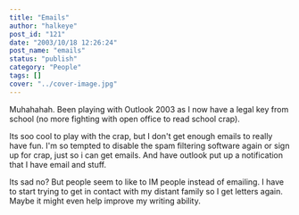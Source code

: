 ```yaml
---
title: "Emails"
author: "halkeye"
post_id: "121"
date: "2003/10/18 12:26:24"
post_name: "emails"
status: "publish"
category: "People"
tags: []
cover: "../cover-image.jpg"
---
```


Muhahahah. Been playing with Outlook 2003 as I now have a legal key from school (no more fighting with open office to read school crap).

Its soo cool to play with the crap, but I don't get enough emails to really have fun. I'm so tempted to disable the spam filtering software again or sign up for crap, just so i can get emails. And have outlook put up a notification that I have email and stuff.

Its sad no? But people seem to like to IM people instead of emailing. I have to start trying to get in contact with my distant family so I get letters again. Maybe it might even help improve my writing ability.